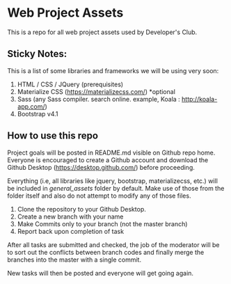 # Web Project Assets
This is a repo for all web project assets used by Developer's Club.

## Sticky Notes:

This is a list of some libraries and frameworks we will be using very soon:

1. HTML / CSS / JQuery (prerequisites)
2. Materialize CSS (https://materializecss.com/) *optional
3. Sass (any Sass compiler. search online. example, Koala : http://koala-app.com/)
4. Bootstrap v4.1

## How to use this repo

Project goals will be posted in README.md visible on Github repo home. Everyone is encouraged to create a Github account and download the Github Desktop (https://desktop.github.com/) before proceeding.

Everything (i.e, all libraries like jquery, bootstrap, materializecss, etc.) will be included in *general_assets* folder by default. Make use of those from the folder itself and also do not attempt to modify any of those files.

1. Clone the repository to your Github Desktop.
2. Create a new branch with your name
3. Make Commits only to your branch (not the master branch)
4. Report back upon completion of task

After all tasks are submitted and checked, the job of the moderator will be to sort out the conflicts between branch codes and finally merge the branches into the master with a single commit.

New tasks will then be posted and everyone will get going again.